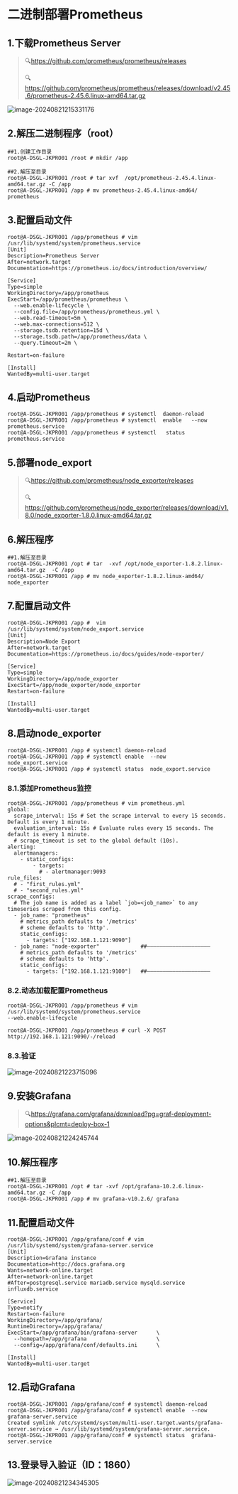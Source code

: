 # 二进制部署Prometheus

## 1.下载Prometheus Server

> :mag:https://github.com/prometheus/prometheus/releases
>
> :mag:https://github.com/prometheus/prometheus/releases/download/v2.45.6/prometheus-2.45.6.linux-amd64.tar.gz

![image-20240821215331176](./000.picture/image-20240821215331176.png)

## 2.解压二进制程序（root）

~~~shell
##1.创建工作目录
root@A-DSGL-JKPRO01 /root # mkdir /app

##2.解压至目录
root@A-DSGL-JKPRO01 /root # tar xvf  /opt/prometheus-2.45.4.linux-amd64.tar.gz -C /app
root@A-DSGL-JKPRO01 /app # mv prometheus-2.45.4.linux-amd64/ prometheus
~~~

## 3.配置启动文件

~~~shell
root@A-DSGL-JKPRO01 /app/prometheus # vim /usr/lib/systemd/system/prometheus.service
[Unit]
Description=Prometheus Server
After=network.target
Documentation=https://prometheus.io/docs/introduction/overview/

[Service]
Type=simple
WorkingDirectory=/app/prometheus
ExecStart=/app/prometheus/prometheus \
  --web.enable-lifecycle \
  --config.file=/app/prometheus/prometheus.yml \
  --web.read-timeout=5m \
  --web.max-connections=512 \
  --storage.tsdb.retention=15d \
  --storage.tsdb.path=/app/prometheus/data \
  --query.timeout=2m \

Restart=on-failure

[Install]
WantedBy=multi-user.target
~~~

## 4.启动Prometheus

~~~shell
root@A-DSGL-JKPRO01 /app/prometheus # systemctl  daemon-reload 
root@A-DSGL-JKPRO01 /app/prometheus # systemctl  enable   --now  prometheus.service
root@A-DSGL-JKPRO01 /app/prometheus # systemctl   status  prometheus.service 
~~~

## 5.部署node_export

> :mag:https://github.com/prometheus/node_exporter/releases
>
> :mag:https://github.com/prometheus/node_exporter/releases/download/v1.8.0/node_exporter-1.8.0.linux-amd64.tar.gz

## 6.解压程序

~~~shell
##1.解压至目录
root@A-DSGL-JKPRO01 /opt # tar  -xvf /opt/node_exporter-1.8.2.linux-amd64.tar.gz  -C /app
root@A-DSGL-JKPRO01 /app # mv node_exporter-1.8.2.linux-amd64/ node_exporter
~~~

## 7.配置启动文件

~~~shell
root@A-DSGL-JKPRO01 /app #  vim /usr/lib/systemd/system/node_export.service
[Unit]
Description=Node Export
After=network.target
Documentation=https://prometheus.io/docs/guides/node-exporter/

[Service]
Type=simple
WorkingDirectory=/app/node_exporter
ExecStart=/app/node_exporter/node_exporter
Restart=on-failure

[Install]
WantedBy=multi-user.target
~~~

## 8.启动node_exporter

~~~shell
root@A-DSGL-JKPRO01 /app # systemctl daemon-reload                         
root@A-DSGL-JKPRO01 /app # systemctl enable  --now  node_export.service    
root@A-DSGL-JKPRO01 /app # systemctl status  node_export.service  
~~~

### 8.1.添加Prometheus监控

~~~shell
root@A-DSGL-JKPRO01 /app/prometheus # vim prometheus.yml 
global:
  scrape_interval: 15s # Set the scrape interval to every 15 seconds. Default is every 1 minute.
  evaluation_interval: 15s # Evaluate rules every 15 seconds. The default is every 1 minute.
  # scrape_timeout is set to the global default (10s).
alerting:
  alertmanagers:
    - static_configs:
        - targets:
          # - alertmanager:9093
rule_files:
  # - "first_rules.yml"
  # - "second_rules.yml"
scrape_configs:
  # The job name is added as a label `job=<job_name>` to any timeseries scraped from this config.
  - job_name: "prometheus"
    # metrics_path defaults to '/metrics'
    # scheme defaults to 'http'.
    static_configs:
      - targets: ["192.168.1.121:9090"]
  - job_name: "node-exporter"             ##————————————————————
    # metrics_path defaults to '/metrics'
    # scheme defaults to 'http'.
    static_configs:
      - targets: ["192.168.1.121:9100"]   ##————————————————————
~~~

### 8.2.动态加载配置Prometheus

~~~shell
root@A-DSGL-JKPRO01 /app/prometheus # vim /usr/lib/systemd/system/prometheus.service 
--web.enable-lifecycle

root@A-DSGL-JKPRO01 /app/prometheus # curl -X POST http://192.168.1.121:9090/-/reload
~~~

### 8.3.验证

![image-20240821223715096](./000.picture/image-20240821223715096.png)

## 9.安装Grafana

> :mag:https://grafana.com/grafana/download?pg=graf-deployment-options&plcmt=deploy-box-1

![image-20240821224245744](./000.picture/image-20240821224245744.png)

## 10.解压程序

~~~shell
##1.解压至目录
root@A-DSGL-JKPRO01 /opt # tar -xvf /opt/grafana-10.2.6.linux-amd64.tar.gz -C /app
root@A-DSGL-JKPRO01 /app # mv grafana-v10.2.6/ grafana
~~~

## 11.配置启动文件

~~~shell
root@A-DSGL-JKPRO01 /app/grafana/conf # vim /usr/lib/systemd/system/grafana-server.service
[Unit]
Description=Grafana instance
Documentation=http://docs.grafana.org
Wants=network-online.target
After=network-online.target
#After=postgresql.service mariadb.service mysqld.service influxdb.service

[Service]
Type=notify
Restart=on-failure
WorkingDirectory=/app/grafana/
RuntimeDirectory=/app/grafana/
ExecStart=/app/grafana/bin/grafana-server      \
  --homepath=/app/grafana                      \
  --config=/app/grafana/conf/defaults.ini      \

[Install]
WantedBy=multi-user.target
~~~

## 12.启动Grafana

~~~shell
root@A-DSGL-JKPRO01 /app/grafana/conf # systemctl daemon-reload 
root@A-DSGL-JKPRO01 /app/grafana/conf # systemctl enable  --now grafana-server.service 
Created symlink /etc/systemd/system/multi-user.target.wants/grafana-server.service → /usr/lib/systemd/system/grafana-server.service.
root@A-DSGL-JKPRO01 /app/grafana/conf # systemctl status  grafana-server.service  
~~~

## 13.登录导入验证（ID：1860）

![image-20240821234345305](./000.picture/image-20240821234345305.png)

